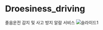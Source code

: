 # Droesiness_driving
졸음운전 감지 및 사고 방지 알람 서비스
![슬라이드1](https://github.com/LOU0507/Droesiness_driving/assets/152591270/fb6ac4bb-51fc-4132-aaf6-b8d273a6ec50)
